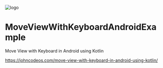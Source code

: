 ![logo](https://i.imgur.com/Dv73hCk.png)
# MoveViewWithKeyboardAndroidExample
Move View with Keyboard in Android using Kotlin

https://johncodeos.com/move-view-with-keyboard-in-android-using-kotlin/
